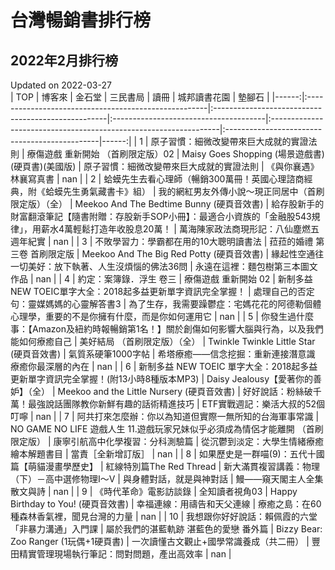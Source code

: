 # 台灣暢銷書排行榜  
## 2022年2月排行榜  
Updated on 2022-03-27  
|   TOP | 博客來                                                  | 金石堂                                                | 三民書局                                  | 讀冊                                                               | 城邦讀書花園                                        |   墊腳石 |
|------:|:-----------------------------------------------------|:---------------------------------------------------|:--------------------------------------|:-----------------------------------------------------------------|:----------------------------------------------|------:|
|     1 | 原子習慣：細微改變帶來巨大成就的實證法則                                 | 療傷遊戲 重新開始 （首刷限定版）02                                | Maisy Goes Shopping (場景遊戲書)(硬頁書)(美國版) | 原子習慣：細微改變帶來巨大成就的實證法則                                             | 《與你襄遇》林襄寫真書                                   |   nan |
|     2 | 蛤蟆先生去看心理師（暢銷300萬冊！英國心理諮商經典，附《蛤蟆先生勇氣藏書卡》組）            | 我的網紅男友外傳小說～現正同居中（首刷限定版）（全）                         | Meekoo And The Bedtime Bunny (硬頁音效書)  | 給存股新手的財富翻滾筆記【隨書附贈：存股新手SOP小冊】：最適合小資族的「金融股543規律」，用薪水4萬輕鬆打造年收股息20萬！ | 萬海陳家政法商現形記：八仙塵燃五週年紀實                          |   nan |
|     3 | 不敗學習力：學霸都在用的10大聰明讀書法                                 | 菈菈的婚禮  第三卷  首刷限定版                                  | Meekoo And The Big Red Potty (硬頁音效書)  | 緣起性空通往一切美好：放下執著、人生沒煩惱的佛法36問                                      | 永遠在這裡：麵包樹第三本圖文作品                              |   nan |
|     4 | 約定：案簿錄．浮生 卷三                                         | 療傷遊戲 重新開始 02                                       | 新制多益NEW TOEIC單字大全：2018起多益更新單字資訊完全掌握！  | 處理自己的否定句：靈媒媽媽的心靈解答書3                                             | 為了生存，我需要躁鬱症：宅媽花花的阿德勒個體心理學，重要的不是你擁有什麼，而是你如何運用它 |   nan |
|     5 | 你發生過什麼事：【Amazon及紐約時報暢銷第1名！】關於創傷如何影響大腦與行為，以及我們能如何療癒自己 | 美好結局 （首刷限定版）（全）                                    | Twinkle Twinkle Little Star (硬頁音效書)   | 氣質系硬筆1000字帖                                                      | 希塔療癒——信念挖掘：重新連接潛意識 療癒你最深層的內在                  |   nan |
|     6 | 新制多益 NEW TOEIC 單字大全：2018起多益更新單字資訊完全掌握！(附13小時8種版本MP3) | Daisy Jealousy【愛著你的善妒】（全）                          | Meekoo and the Little Nursery (硬頁音效書) | 好好說話：粉絲破千萬！最強說話團隊教你新鮮有趣的話術精進技巧                                   | ETF實戰週記：樂活大叔的52個叮嚀                            |   nan |
|     7 | 阿共打來怎麼辦：你以為知道但實際一無所知的台海軍事常識                          | NO GAME NO LIFE 遊戲人生 11.遊戲玩家兄妹似乎必須成為情侶才能離開 （首刷限定版） | 康寧引航高中化學複習：分科測驗篇                      | 從沉鬱到淡定：大學生情緒療癒繪本解題書目                                             | 當責［全新增訂版］                                     |   nan |
|     8 | 如果歷史是一群喵(9)：五代十國篇【萌貓漫畫學歷史】                           | 紅線特別篇The Red Thread                                | 新大滿貫複習講義：物理（下）－高中選修物理I～V              | 與身體對話，就是與神對話                                                     | 鰻——窺天閣主人全集 散文與詩                               |   nan |
|     9 | 《時代革命》電影訪談錄                                          | 全知讀者視角03                                           | Happy Birthday to You! (硬頁音效書)        | 幸福連線：用禱告和天父連線                                                    | 療癒之島：在60種森林香氣裡，聞見台灣的力量                        |   nan |
|    10 | 我想跟你好好說話：賴佩霞的六堂「非暴力溝通」入門課                            | 屬於我們的湛藍軌跡  湛藍色的愛戀 番外篇                              | Bizzy Bear: Zoo Ranger (1玩偶+1硬頁書)     | 一次讀懂古文觀止+國學常識養成（共二冊）                                             | 豐田精實管理現場執行筆記：問對問題，產出高效率                       |   nan |  
